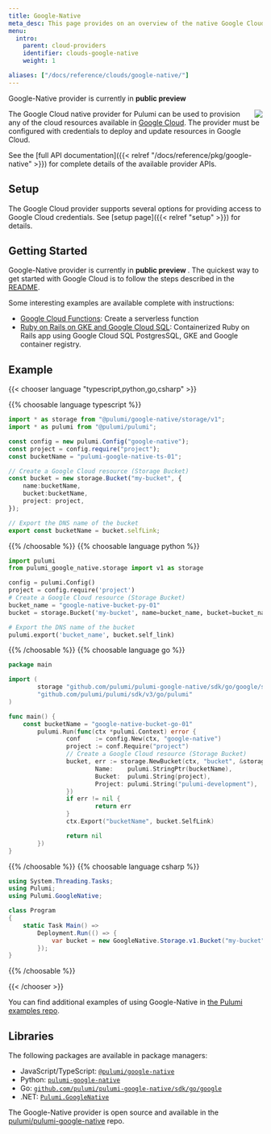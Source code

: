 ```yaml
---
title: Google-Native
meta_desc: This page provides on an overview of the native Google Cloud (Google-Native) provider for Pulumi.
menu:
  intro:
    parent: cloud-providers
    identifier: clouds-google-native
    weight: 1

aliases: ["/docs/reference/clouds/google-native/"]
---
```

<div class="note note-info" role="alert">
    <p>
        Google-Native provider is currently in <strong> public preview </strong>
    </p>
</div>

<img src="/logos/tech/gcp.svg" align="right" class="h-16 px-8 pb-4">

The Google Cloud native provider for Pulumi can be used to provision any of the cloud resources available in [Google Cloud](https://cloud.google.com/).  The provider must be configured with credentials to deploy and update resources in Google Cloud.

See the [full API documentation]({{< relref "/docs/reference/pkg/google-native" >}}) for complete details of the available provider APIs.

## Setup

The Google Cloud provider supports several options for providing access to Google Cloud credentials.  See [setup page]({{< relref "setup" >}}) for details.

## Getting Started

Google-Native provider is currently in <strong> public preview </strong>. The quickest way to get started with Google Cloud is to follow the steps described in the [README](https://github.com/pulumi/pulumi-google-native#readme).

Some interesting examples are available complete with instructions:

* [Google Cloud Functions](https://github.com/pulumi/examples/tree/master/google-native-ts-functions): Create a serverless function
* [Ruby on Rails on GKE and Google Cloud SQL](https://github.com/pulumi/examples/tree/master/google-native-ts-k8s-ruby-on-rails-postgresql): Containerized Ruby on Rails app using Google Cloud SQL PostgresSQL, GKE and Google container registry.

## Example

{{< chooser language "typescript,python,go,csharp" >}}

{{% choosable language typescript %}}

```typescript
import * as storage from "@pulumi/google-native/storage/v1";
import * as pulumi from "@pulumi/pulumi";

const config = new pulumi.Config("google-native");
const project = config.require("project");
const bucketName = "pulumi-google-native-ts-01";

// Create a Google Cloud resource (Storage Bucket)
const bucket = new storage.Bucket("my-bucket", {
    name:bucketName,
    bucket:bucketName,
    project: project,
});

// Export the DNS name of the bucket
export const bucketName = bucket.selfLink;
```

{{% /choosable %}}
{{% choosable language python %}}

```python
import pulumi
from pulumi_google_native.storage import v1 as storage

config = pulumi.Config()
project = config.require('project')
# Create a Google Cloud resource (Storage Bucket)
bucket_name = "google-native-bucket-py-01"
bucket = storage.Bucket('my-bucket', name=bucket_name, bucket=bucket_name, project=project)

# Export the DNS name of the bucket
pulumi.export('bucket_name', bucket.self_link)
```

{{% /choosable %}}
{{% choosable language go %}}

```go
package main

import (
        storage "github.com/pulumi/pulumi-google-native/sdk/go/google/storage/v1"
        "github.com/pulumi/pulumi/sdk/v3/go/pulumi"
)

func main() {
	const bucketName = "google-native-bucket-go-01"
        pulumi.Run(func(ctx *pulumi.Context) error {
                conf    := config.New(ctx, "google-native")
                project := conf.Require("project")
                // Create a Google Cloud resource (Storage Bucket)
                bucket, err := storage.NewBucket(ctx, "bucket", &storage.BucketArgs{
                        Name:    pulumi.StringPtr(bucketName),
                        Bucket:  pulumi.String(project),
                        Project: pulumi.String("pulumi-development"),
                })
                if err != nil {
                        return err
                }
                ctx.Export("bucketName", bucket.SelfLink)

                return nil
        })
}
```

{{% /choosable %}}
{{% choosable language csharp %}}

```csharp
using System.Threading.Tasks;
using Pulumi;
using Pulumi.GoogleNative;

class Program
{
    static Task Main() =>
        Deployment.Run(() => {
            var bucket = new GoogleNative.Storage.v1.Bucket("my-bucket");
        });
}
```

{{% /choosable %}}

{{< /chooser >}}

You can find additional examples of using Google-Native in
[the Pulumi examples repo](https://github.com/pulumi/examples).

## Libraries

The following packages are available in package managers:

* JavaScript/TypeScript: [`@pulumi/google-native`](https://www.npmjs.com/package/@pulumi/google-native)
* Python: [`pulumi-google-native`](https://pypi.org/project/pulumi-google-native/)
* Go: [`github.com/pulumi/pulumi-google-native/sdk/go/google`](https://github.com/pulumi/pulumi-google-native)
* .NET: [`Pulumi.GoogleNative`](https://www.nuget.org/packages/Pulumi.GoogleNative)

The Google-Native provider is open source and available in the [pulumi/pulumi-google-native](https://github.com/pulumi/pulumi-google-native) repo.
